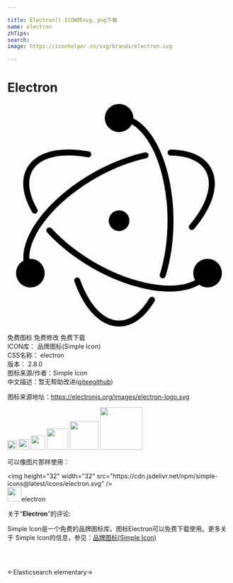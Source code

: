 ```yaml
---

title: Electron() ICON转svg、png下载
name: electron
zhTips: 
search: 
image: https://iconhelper.cn/svg/brands/electron.svg

---
```


# Electron  <small style="font-size: 60%;font-weight: 100"></small>

<div id="svg" class="svg-wrap">
<svg xmlns="http://www.w3.org/2000/svg" role="img" viewBox="0 0 24 24"><title>Electron icon</title><path d="M2.648 11.678c-1.038-1.81-1.249-3.504-.511-4.781.988-1.712 3.468-2.31 6.604-1.739a.322.322 0 1 1-.115.633c-2.9-.528-5.111.005-5.932 1.428-.605 1.047-.423 2.509.512 4.14a.322.322 0 1 1-.558.32zm14.92-6.069c1.835.024 3.156.596 3.751 1.626.82 1.419.18 3.595-1.718 5.837a.322.322 0 1 0 .49.416c2.054-2.426 2.771-4.866 1.785-6.575-.726-1.257-2.26-1.92-4.299-1.947a.322.322 0 1 0-.008.643zm-1.854 15.239a.322.322 0 0 0-.442.11c-.934 1.553-2.08 2.399-3.26 2.399-1.642 0-3.208-1.647-4.2-4.418a.322.322 0 1 0-.606.217C8.279 22.154 10.036 24 12.01 24c1.44 0 2.773-.982 3.813-2.71a.322.322 0 0 0-.11-.442zm7.356-2.594a1.54 1.54 0 0 1-2.436 1.25c-2.455 1.445-7.146.71-11.56-1.84-1.88-1.085-3.527-2.392-4.795-3.785a.322.322 0 1 1 .476-.433c1.222 1.343 2.817 2.609 4.64 3.661 4.167 2.406 8.553 3.12 10.797 1.906a1.54 1.54 0 1 1 2.878-.759zm-19.062 0a1.54 1.54 0 1 1-2.285-1.345c-.233-2.877 2.79-6.734 7.36-9.372 1.898-1.096 3.874-1.874 5.731-2.271a.322.322 0 0 1 .135.628c-1.79.384-3.703 1.137-5.545 2.2-4.304 2.485-7.148 6.067-7.048 8.627.038-.003.075-.006.113-.006.85 0 1.54.69 1.54 1.54zM10.472 1.54a1.54 1.54 0 0 1 3.078 0c0 .023-.002.045-.003.067 2.549 1.317 4.32 5.81 4.32 11.003 0 2.135-.298 4.184-.854 5.96a.322.322 0 1 1-.614-.192c.536-1.712.825-3.697.825-5.768 0-4.89-1.626-9.095-3.847-10.363a1.538 1.538 0 0 1-2.905-.707zm1.304 9.981a1.114 1.114 0 1 0 .47 2.178 1.114 1.114 0 0 0-.47-2.178z"/></svg>
</div>
<detail full-name='electron'></detail>

<div class="detail-page">
<p>
<span><span class="badge-success badge">免费图标</span> <span class="badge-success badge">免费修改</span>  <span class="badge-success badge">免费下载</span> </span>
<br/>
<span>
ICON库：
<span class="badge-secondary badge">品牌图标(Simple Icon)</span> 
</span>
<br/>
<span>
CSS名称：
<span class="badge-secondary badge">electron</span> 
</span>

<br/>
<span>
版本：
<span class="badge-secondary badge">2.8.0</span> 
</span>
<br/>
<span>图标来源/作者：<span class="badge-light badge">Simple Icon</span></span> 
<br/>
<span class="zh-detail">中文描述：暂无<span class="help-link"><span>帮助改进</span>(<a href="https://gitee.com/liuwave/icon-helper/edit/master/json/brands/electron.json" target="_blank" rel="noopener noreferrer">gitee</a><a href="https://github.com/liuwave/icon-helper/edit/master/json/brands/electron.json" target="_blank" rel="noopener noreferrer">github</a></span>)</span><br/>
</p>
</div><div class="description description alert alert-light"><p>图标来源地址：<a href="https://electronjs.org/images/electron-logo.svg" target="_blank" rel="noopener noreferrer">https://electronjs.org/images/electron-logo.svg</a></p></div>
<div class="alert alert-dark">
<img height="21" width="21" src="https://cdn.jsdelivr.net/npm/simple-icons@latest/icons/electron.svg" />
<img height="24" width="24" src="https://cdn.jsdelivr.net/npm/simple-icons@latest/icons/electron.svg" />
<img height="32" width="32" src="https://cdn.jsdelivr.net/npm/simple-icons@latest/icons/electron.svg" />
<img height="48" width="48" src="https://cdn.jsdelivr.net/npm/simple-icons@latest/icons/electron.svg" />
<img height="64" width="64" src="https://cdn.jsdelivr.net/npm/simple-icons@latest/icons/electron.svg" />
<img height="96" width="96" src="https://cdn.jsdelivr.net/npm/simple-icons@latest/icons/electron.svg" />

</div>
<div>
  <p>可以像图片那样使用：    
  </p>
  <div class="alert alert-primary" style="font-size: 14px">
    &lt;img height="32" width="32" src="https://cdn.jsdelivr.net/npm/simple-icons@latest/icons/electron.svg" /&gt;
    <copy-btn content='<img height="32" width="32" src="https://cdn.jsdelivr.net/npm/simple-icons@latest/icons/electron.svg" />'></copy-btn>
  </div>
  <div class="alert alert-secondary">
    <img height="32" width="32" src="https://cdn.jsdelivr.net/npm/simple-icons@latest/icons/electron.svg" />electron
    <copy-btn content="electron" btn-title="复制图标名称"></copy-btn>
  </div>
</div>
<div class="icon-detail__container">
<p>关于“<b>Electron</b>”的评论:</p>
</div>
<Vssue title="关于“Electron”的评论" />
<div><p>Simple Icon是一个免费的品牌图标库。图标Electron可以免费下载使用。更多关于  Simple Icon的信息，参见：<a target="_blank" href="https://iconhelper.cn/brands.html">品牌图标(Simple Icon)</a>
</p></div>


<div style="padding:2rem 0 " class="page-nav"><p class="inner"><span class="prev">←<router-link to="/icon/elasticsearch.html">Elasticsearch</router-link></span> <span class="next"><router-link to="/icon/elementary.html">elementary</router-link>→</span></p></div>
